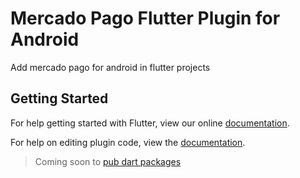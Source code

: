 # Mercado Pago Flutter Plugin for Android

Add mercado pago for android in flutter projects

## Getting Started

For help getting started with Flutter, view our online
[documentation](https://flutter.io/).

For help on editing plugin code, view the [documentation](https://flutter.io/developing-packages/#edit-plugin-package).


> Coming soon to [pub dart packages](https://pub.dartlang.org/)
